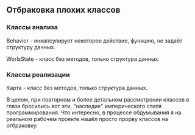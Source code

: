 ## Отбраковка плохих классов

### Классы анализа
Behavior - инкапсулирует некоторое действие, функцию, не задаёт структуру данных.

WorlsState - класс без методов, только структура данных.

### Классы реализации

Карта - класс без методов, только структура данных.

В целом, при повторном и более детальном рассмотрении классов в глаза бросились вот эти, "наследие" имперического стиля программирования. Что интересно, в процессе обдумывания я на реальном рабочем проекте нашёл просто прорву классов на отбраковку.
